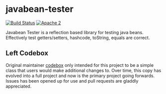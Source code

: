 javabean-tester
===============
[![Build Status](https://travis-ci.org/hazendaz/javabean-tester.svg?branch=master)](https://travis-ci.org/hazendaz/javabean-tester)
[![Apache 2](http://img.shields.io/badge/license-Apache%202-blue.svg)](http://www.apache.org/licenses/LICENSE-2.0)

Javabean Tester is a reflection based library for testing java beans.  Effectively test getters/setters, hashcode, toString, equals are correct.

## Left Codebox

Original maintainer [codebox](https://github.com/codebox) only intended for this project to be a simple class that users would make additional
changes to.  Over time, this copy has evolved into a full project and now is the primary project going forwards.  Issues has been opened up
for use and pull requests are gladdly appreciated.

